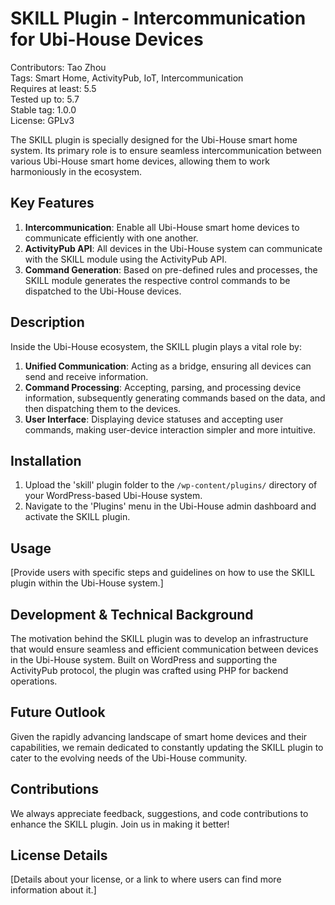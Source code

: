 # SKILL Plugin - Intercommunication for Ubi-House Devices

Contributors: Tao Zhou  
Tags: Smart Home, ActivityPub, IoT, Intercommunication  
Requires at least: 5.5  
Tested up to: 5.7  
Stable tag: 1.0.0  
License: GPLv3  

The SKILL plugin is specially designed for the Ubi-House smart home system. Its primary role is to ensure seamless intercommunication between various Ubi-House smart home devices, allowing them to work harmoniously in the ecosystem.

## Key Features

1. **Intercommunication**: Enable all Ubi-House smart home devices to communicate efficiently with one another.
2. **ActivityPub API**: All devices in the Ubi-House system can communicate with the SKILL module using the ActivityPub API.
3. **Command Generation**: Based on pre-defined rules and processes, the SKILL module generates the respective control commands to be dispatched to the Ubi-House devices.

## Description

Inside the Ubi-House ecosystem, the SKILL plugin plays a vital role by:

1. **Unified Communication**: Acting as a bridge, ensuring all devices can send and receive information.
2. **Command Processing**: Accepting, parsing, and processing device information, subsequently generating commands based on the data, and then dispatching them to the devices.
3. **User Interface**: Displaying device statuses and accepting user commands, making user-device interaction simpler and more intuitive.

## Installation

1. Upload the 'skill' plugin folder to the `/wp-content/plugins/` directory of your WordPress-based Ubi-House system.
2. Navigate to the 'Plugins' menu in the Ubi-House admin dashboard and activate the SKILL plugin.

## Usage

[Provide users with specific steps and guidelines on how to use the SKILL plugin within the Ubi-House system.]

## Development & Technical Background

The motivation behind the SKILL plugin was to develop an infrastructure that would ensure seamless and efficient communication between devices in the Ubi-House system. Built on WordPress and supporting the ActivityPub protocol, the plugin was crafted using PHP for backend operations.

## Future Outlook

Given the rapidly advancing landscape of smart home devices and their capabilities, we remain dedicated to constantly updating the SKILL plugin to cater to the evolving needs of the Ubi-House community.

## Contributions

We always appreciate feedback, suggestions, and code contributions to enhance the SKILL plugin. Join us in making it better!

## License Details

[Details about your license, or a link to where users can find more information about it.]

